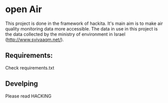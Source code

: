 # open Air
This project is done in the framework of hackita.
It's main aim is to make air quality monitoring data more accessible.
The data in use in this project is the data collected by the ministry of environment in Israel (http://www.svivaaqm.net/).

## Requirements:
Check requirements.txt

## Develping 
Please read HACKING

